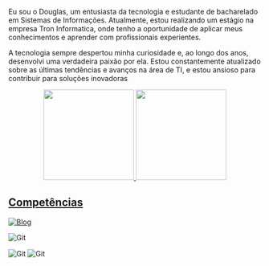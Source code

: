 
Eu sou o Douglas, um entusiasta da tecnologia e estudante de bacharelado em Sistemas de Informações. Atualmente, estou realizando um estágio na empresa Tron Informatica, onde tenho a oportunidade de aplicar meus conhecimentos e aprender com profissionais experientes.

A tecnologia sempre despertou minha curiosidade e, ao longo dos anos, desenvolvi uma verdadeira paixão por ela. Estou constantemente atualizado sobre as últimas tendências e avanços na área de TI, e estou ansioso para contribuir para soluções inovadoras

 
<div align="center">
  <a href="https://github.com/mendax-sh">
 <!--![Montovoni GitHub stats](https://github-readme-stats.vercel.app/api?username=Montovoni&show_icons=true&theme=dracula) -->
 <img height="180em" src="https://github-readme-stats.vercel.app/api?username=montovoni&show_icons=true&theme=transparent&include_all_commits=true&count_private=true"/>
 <img height="180em" src="https://github-readme-stats.vercel.app/api/top-langs/?username=montovoni&layout=compact&langs_count=7&theme=gotham"/>
</div>

<div>

## Competências
[![Blog](https://img.shields.io/website?label=Montovoni.com.br&style=for-the-badge&url=https://montovoni.com.br/)](https://montovoni.com.br/)

<div style="display: inline_block">

 <img align="center" alt="Git" src="https://img.shields.io/badge/Delphi_RAD_Studio-B22222?style=for-the-badge&logo=delphi&logoColor=white"/>
</p>
 <img align="center" alt="Git" src="https://img.shields.io/badge/Python-3776AB?style=for-the-badge&logo=python&logoColor=white">
 <img align="center" alt="Git" src="https://img.shields.io/badge/GIT-E44C30?style=for-the-badge&logo=git&logoColor=white"/>
</p>

 <!-- ## Redes Sociais
[![Instagram](https://img.shields.io/badge/Instagram-E4405F?style=for-the-badge&logo=instagram&logoColor=white)](https://www.instagram.com/douglas_montovoni/)
[![Linkedin](https://img.shields.io/badge/LinkedIn-0077B5?style=for-the-badge&logo=linkedin&logoColor=white)](https://www.linkedin.com/in/douglas-montovoni/)  -->
  
</div>

